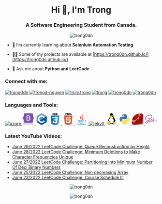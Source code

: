 <!--
**trong0dn/trong0dn** is a ✨ _special_ ✨ repository because its `README.md` (this file) appears on your GitHub profile.

Here are some ideas to get you started:

- 🔭 I’m currently working on ...
- 🌱 I’m currently learning ...
- 👯 I’m looking to collaborate on ...
- 🤔 I’m looking for help with ...
- 💬 Ask me about ...
- 📫 How to reach me: ...
- 😄 Pronouns: ...
- ⚡ Fun fact: ...

<p align="center"><img src="https://github-readme-stats.vercel.app/api?username=trong0dn&show_icons=true&locale=en" alt="trong0dn" /></p>
-->

<h1 align="center">Hi 👋, I'm Trong</h1>
<h3 align="center">A Software Engineering Student from Canada.</h3>

<p align="center"> <img src="https://komarev.com/ghpvc/?username=trong0dn&label=Profile%20views&color=0e75b6&style=flat" alt="trong0dn" /> </p>

- 🌱 I’m currently learning about **Selenium Automation Testing**

- 👨‍💻 Some of my projects are available at [https://trong0dn.github.io/](https://trong0dn.github.io/)

- 💬 Ask me about **Python and LeetCode**

### Connect with me:
<p align="left">
  <a href="https://twitter.com/trong0dn" target="blank"><img align="center" src="https://raw.githubusercontent.com/rahuldkjain/github-profile-readme-generator/master/src/images/icons/Social/twitter.svg" alt="trong0dn" height="30" width="40" /></a>
  <a href="https://linkedin.com/in/trongd-nguyen" target="blank"><img align="center" src="https://raw.githubusercontent.com/rahuldkjain/github-profile-readme-generator/master/src/images/icons/Social/linked-in-alt.svg" alt="trongd-nguyen" height="30" width="40" /></a>
  <a href="https://instagram.com/truly.trong" target="blank"><img align="center" src="https://raw.githubusercontent.com/rahuldkjain/github-profile-readme-generator/master/src/images/icons/Social/instagram.svg" alt="truly.trong" height="30" width="40" /></a>
  <a href="https://www.youtube.com/channel/UCisFyyuGQyco-ZCZHlOJoVw" target="blank"><img align="center" src="https://raw.githubusercontent.com/rahuldkjain/github-profile-readme-generator/master/src/images/icons/Social/youtube.svg" alt="trong" height="30" width="40" /></a>
  <a href="https://www.hackerrank.com/trong0dn" target="blank"><img align="center" src="https://raw.githubusercontent.com/rahuldkjain/github-profile-readme-generator/master/src/images/icons/Social/hackerrank.svg" alt="trong0dn" height="30" width="40" /></a>
  <a href="https://www.leetcode.com/trong0dn" target="blank"><img align="center" src="https://raw.githubusercontent.com/rahuldkjain/github-profile-readme-generator/master/src/images/icons/Social/leet-code.svg" alt="trong0dn" height="30" width="40" /></a>
</p>

### Languages and Tools:
<p align="left"> 
  <a href="https://azure.microsoft.com/en-in/" target="_blank"> <img src="https://www.vectorlogo.zone/logos/microsoft_azure/microsoft_azure-icon.svg" alt="azure" width="40" height="40"/> </a> 
  <a href="https://getbootstrap.com" target="_blank"> <img src="https://raw.githubusercontent.com/devicons/devicon/master/icons/bootstrap/bootstrap-plain-wordmark.svg" alt="bootstrap" width="40" height="40"/> </a> 
  <a href="https://www.cprogramming.com/" target="_blank"> <img src="https://raw.githubusercontent.com/devicons/devicon/master/icons/c/c-original.svg" alt="c" width="40" height="40"/> </a> 
  <a href="https://www.w3schools.com/css/" target="_blank"> <img src="https://raw.githubusercontent.com/devicons/devicon/master/icons/css3/css3-original-wordmark.svg" alt="css3" width="40" height="40"/> </a> 
  <a href="https://www.w3.org/html/" target="_blank"> <img src="https://raw.githubusercontent.com/devicons/devicon/master/icons/html5/html5-original-wordmark.svg" alt="html5" width="40" height="40"/> </a> 
  <a href="https://www.java.com" target="_blank"> <img src="https://raw.githubusercontent.com/devicons/devicon/master/icons/java/java-original.svg" alt="java" width="40" height="40"/> </a> 
  <a href="https://jekyllrb.com/" target="_blank"> <img src="https://www.vectorlogo.zone/logos/jekyllrb/jekyllrb-icon.svg" alt="jekyll" width="40" height="40"/> </a> 
  <a href="https://www.linux.org/" target="_blank"> <img src="https://raw.githubusercontent.com/devicons/devicon/master/icons/linux/linux-original.svg" alt="linux" width="40" height="40"/> </a> 
  <a href="https://www.python.org" target="_blank"> <img src="https://raw.githubusercontent.com/devicons/devicon/master/icons/python/python-original.svg" alt="python" width="40" height="40"/> </a> 
  <a href="https://www.ruby-lang.org/en/" target="_blank"> <img src="https://raw.githubusercontent.com/devicons/devicon/master/icons/ruby/ruby-original.svg" alt="ruby" width="40" height="40"/> </a> 
  <a href="https://sass-lang.com" target="_blank"> <img src="https://raw.githubusercontent.com/devicons/devicon/master/icons/sass/sass-original.svg" alt="sass" width="40" height="40"/> </a> 
</p>

### Latest YouTube Videos:
<!-- YOUTUBE:START -->
- [June 29/2022 LeetCode Challenge: Queue Reconstruction by Height](https://www.youtube.com/watch?v=Q7F8NFEoAYs)
- [June 28/2022 LeetCode Challenge: Minimum Deletions to Make Character Frequencies Unique](https://www.youtube.com/watch?v=9PXXyWFzXns)
- [June 27/2022 LeetCode Challenge: Partitioning Into Minimum Number Of Deci Binary Numbers](https://www.youtube.com/watch?v=rzT06ueI6I0)
- [June 25/2022 LeetCode Challenge: Non decreasing Array](https://www.youtube.com/watch?v=kKzjB7Nc8Jo)
- [June 23/2022 LeetCode Challenge: Course Schedule III](https://www.youtube.com/watch?v=DRbrmYM1z7s)
<!-- YOUTUBE:END -->

<p align="center"><img src="https://github-readme-stats.vercel.app/api/top-langs?username=trong0dn&show_icons=true&locale=en&layout=compact&hide=Assembly&langs_count=10&theme=radical" alt="trong0dn" /></p>

<p align="center"><img src="https://github-readme-streak-stats.herokuapp.com/?user=trong0dn&" alt="trong0dn" /></p>
